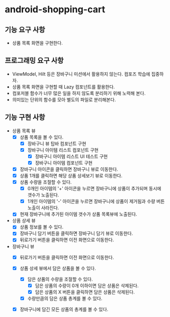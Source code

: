# android-shopping-cart

## 기능 요구 사항

- 상품 목록 화면을 구현한다.

## 프로그래밍 요구 사항

- ViewModel, Hilt 등은 장바구니 미션에서 활용하지 않는다. 컴포즈 학습에 집중하자.
- 상품 목록 화면을 구현할 때 Lazy 컴포넌트를 활용한다.
- 컴포저블 함수가 너무 많은 일을 하지 않도록 분리하기 위해 노력해 본다.
- 의미있는 단위의 함수를 모아 별도의 파일로 분리해본다.

## 기능 구현 사항

- 상품 목록 뷰
    - [x] 상품 목록을 볼 수 있다.
        - [x] 장바구니 뷰 탑바 컴포넌트 구현
        - [x] 장바구니 아이템 리스트 컴포넌트 구현
            - [x] 장바구니 아이템 리스트 UI 테스트 구현
            - [x] 장바구니 아이템 컴포넌트 구현
    - [x] 장바구니 아이콘을 클릭하면 장바구니 뷰로 이동한다.
    - [x] 상품 1개를 클릭하면 해당 상품 상세보기 뷰로 이동한다.
    - [x] 상품 수량을 조절할 수 있다.
      - [x] 0개인 아이템의 '+' 아이콘을 누르면 장바구니에 상품이 추가되며 동시에 갯수가 노출된다.
      - [x] 1개인 아이템의 '-' 아이콘을 누르면 장바구니에 상품이 제거됨과 수량 버튼 노출이 사라진다.
    - [x] 현재 장바구니에 추가된 아이템 갯수가 상품 목록뷰에 노출된다.

- 상품 상세 뷰
    - [x] 상품 정보를 볼 수 있다.
    - [x] 장바구니 담기 버튼을 클릭하면 장바구니 담기 뷰로 이동한다.
    - [x] 뒤로가기 버튼을 클릭하면 이전 화면으로 이동한다.

- 장바구니 뷰
    - [x] 뒤로가기 버튼을 클릭하면 이전 화면으로 이동한다.
    - [x] 상품 상세 뷰에서 담은 상품을 볼 수 있다.
        - [x] 담은 상품의 수량을 조절할 수 있다.
            - [x] 담은 상품의 수량이 0개 이하이면 담은 상품은 삭제된다.
            - [x] 담은 상품의 X 버튼을 클릭하면 담은 상품은 삭제된다.
        - [x] 수량만큼의 담은 상품 총계를 볼 수 있다.
    - [x] 장바구니에 담긴 모든 상품의 총계를 볼 수 있다.


